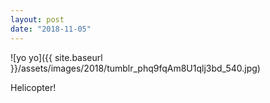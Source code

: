 ```yaml
---
layout: post
date: "2018-11-05"
---
```


![yo yo]({{ site.baseurl }}/assets/images/2018/tumblr_phq9fqAm8U1qlj3bd_540.jpg)

Helicopter!
